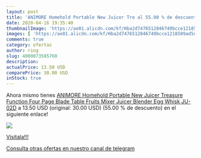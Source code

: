 ```yaml
---
layout: post
title: 'ANIMORE Homehold Portable New Juicer Tre al 55.00 % de descuento'
date: 2020-04-16 19:35:40
thumbnailImage: 'https://ae01.alicdn.com/kf/Hba2d7476512046749bcce1218509ad5dm/ANIMORE-Homehold-Portable-New-Juicer-Treasure-Function-Four-Page-Blade-Table-Fruits-Mixer-Juicer-Blender-Egg.jpg_350x350._SL200_.jpg'
images: [ 'https://ae01.alicdn.com/kf/Hba2d7476512046749bcce1218509ad5dm/ANIMORE-Homehold-Portable-New-Juicer-Treasure-Function-Four-Page-Blade-Table-Fruits-Mixer-Juicer-Blender-Egg.jpg_350x350._SL200_.jpg' ]
comments: true
category: ofertas
author: ring
slug: 4000073585760
description:
actualPrice: 13.50 USD
comparePrice: 30.00 USD
inStock: true
---
```


Ahora mismo tienes [ANIMORE Homehold Portable New Juicer Treasure Function Four Page Blade Table Fruits Mixer Juicer Blender Egg Whisk JU-02D](https://www.amazon.com/dp/4000073585760/?tag=redken08-20) a 13.50 USD (original: 30.00 USD) (55.00 %  de descuento) en el siguiente enlace!

[![](https://ae01.alicdn.com/kf/Hba2d7476512046749bcce1218509ad5dm/ANIMORE-Homehold-Portable-New-Juicer-Treasure-Function-Four-Page-Blade-Table-Fruits-Mixer-Juicer-Blender-Egg.jpg_350x350._SL200_.jpg)](https://www.amazon.com/dp/4000073585760/?tag=redken08-20)

[Visítala!!!](https://www.amazon.com/dp/4000073585760/?tag=redken08-20)

[Consulta otras ofertas en nuestro canal de telegram](https://t.me/s/ofertas25)
